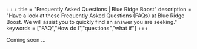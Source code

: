 +++
title = "Frequently Asked Questions | Blue Ridge Boost"
description = "Have a look at these Frequently Asked Questions (FAQs) at Blue Ridge Boost. We will assist you to quickly find an answer you are seeking."
keywords = ["FAQ","How do I","questions","what if"]
+++


Coming soon ... 